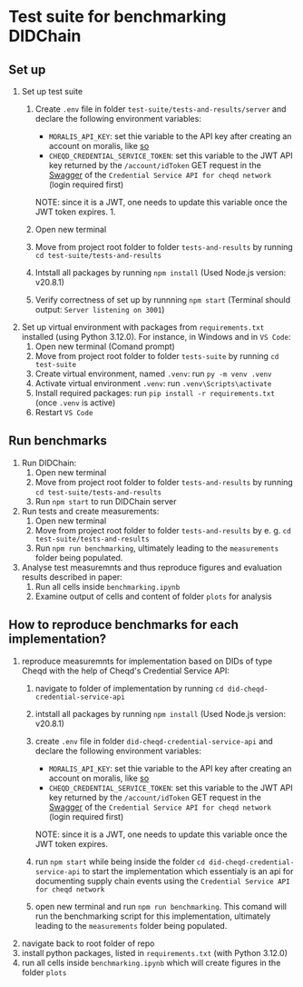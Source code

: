# Test suite for benchmarking DIDChain

## Set up
1. Set up test suite
    1. Create `.env` file in folder `test-suite/tests-and-results/server` and declare the following environment variables:
        - ``MORALIS_API_KEY``: set thie variable to the API key after creating an account on moralis, like [so](https://docs.moralis.io/web3-data-api/evm/get-your-api-key#step-2-get-api-key)
        - ``CHEQD_CREDENTIAL_SERVICE_TOKEN``: set this variable to the JWT API key returned by the `/account/idToken` GET request in the [Swagger](https://credential-service.cheqd.net/swagger/#/Account/get_account_idtoken) of the `Credential Service API for cheqd network` (login required first)
        
        NOTE: since it is a JWT, one needs to update this variable once the JWT token expires.
        1. 
    2. Open new terminal
    3. Move from project root folder to folder `tests-and-results` by running `cd test-suite/tests-and-results`
    4. Intstall all packages by running `npm install` (Used Node.js version: v20.8.1)
    5. Verify correctness of set up by runnning `npm start` (Terminal should output: `Server listening on 3001`)
2. Set up virtual environment with packages from `requirements.txt` installed (using Python 3.12.0). For instance, in Windows and in `VS Code`:
    1. Open new terminal (Comand prompt)
    2. Move from project root folder to folder `tests-suite` by running `cd test-suite`
    3. Create virtual environment, named `.venv`: run `py -m venv .venv`
    4. Activate virtual environment `.venv`: run `.venv\Scripts\activate`
    5. Install required packages: run `pip install -r requirements.txt` (once `.venv` is active)
    6. Restart `VS Code`

## Run benchmarks
1. Run DIDChain:
    1. Open new terminal
    2. Move from project root folder to folder `tests-and-results` by running `cd test-suite/tests-and-results`
    3. Run `npm start` to run DIDChain server
2. Run tests and create measurements:
    1. Open new terminal
    2. Move from project root folder to folder `tests-and-results` by e. g. `cd test-suite/tests-and-results`
    3. Run `npm run benchmarking`, ultimately leading to the `measurements` folder being populated.
4. Analyse test measuremnts and thus reproduce figures and evaluation results described in paper:
    1. Run all cells inside `benchmarking.ipynb`
    2. Examine output of cells and content of folder `plots` for analysis
    

## How to reproduce benchmarks for each implementation?
1. reproduce measuremnts for implementation based on DIDs of type Cheqd with the help of Cheqd's Credential Service API:
    1. navigate to folder of implementation by running `cd did-cheqd-credential-service-api`
    2. intstall all packages by running `npm install` (Used Node.js version: v20.8.1)
    3. create `.env` file in folder `did-cheqd-credential-service-api` and declare the following environment variables:
        - ``MORALIS_API_KEY``: set thie variable to the API key after creating an account on moralis, like [so](https://docs.moralis.io/web3-data-api/evm/get-your-api-key#step-2-get-api-key)
        - ``CHEQD_CREDENTIAL_SERVICE_TOKEN``: set this variable to the JWT API key returned by the `/account/idToken` GET request in the [Swagger](https://credential-service.cheqd.net/swagger/#/Account/get_account_idtoken) of the ``Credential Service API for cheqd network`` (login required first)
        
        NOTE: since it is a JWT, one needs to update this variable once the JWT token expires.
    4. run `npm start` while being inside the folder `cd did-cheqd-credential-service-api` to start the implementation which essentialy is an api for documenting supply chain events using the ``Credential Service API for cheqd network``
    5. open new terminal and run `npm run benchmarking`. This comand will run the benchmarking script for this implementation, ultimately leading to the ``measurements`` folder being populated.
2. navigate back to root folder of repo
3. install python packages, listed in `requirements.txt` (with Python 3.12.0)
4. run all cells inside `benchmarking.ipynb` which will create figures in the folder `plots`